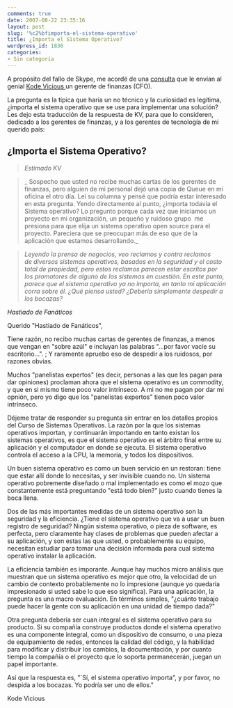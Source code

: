 ```yaml
---
comments: true
date: 2007-08-22 23:35:16
layout: post
slug: '%c2%bfimporta-el-sistema-operativo'
title: ¿Importa el Sistema Operativo?
wordpress_id: 1836
categories:
- Sin categoría
---
```


A propósito del fallo de Skype, me acordé de una [consulta](http://replay.web.archive.org/20071017000912/http://www.acmqueue.org/modules.php?name=Content&pa=showpage&pid=493) que le envían al genial [Kode Vicious ](http://replay.web.archive.org/20071017000912/http://acmqueue.com/modules.php?name=Content&pa=list_pages_categories&cid=10) un gerente de finanzas (CFO).

La pregunta es la típica que haría un no técnico y la curiosidad es legítima, ¿importa el sistema operativo que se use para implementar una solución?
Les dejo esta traducción de la respuesta de KV, para que lo consideren, dedicado a los gerentes de finanzas, y a los gerentes de tecnología de mi querido país:


## ¿Importa el Sistema Operativo?




> 

> 
> _Estimado KV_
> 
> 

> 
> _
Sospecho que usted no recibe muchas cartas de los gerentes de finanzas, pero alguien de mi personal dejó una copia de Queue en mi oficina el otro día. Leí su columna y pensé que podría estar interesado en esta pregunta. Yendo directamente al punto, ¿importa todavía el Sistema operativo? Lo pregunto porque cada vez que iniciamos un proyecto en mi organización, un pequeño y ruidoso grupo  me presiona para que elija un sistema operativo open source para el proyecto. Pareciera que se preocupan más de eso que de la aplicación que estamos desarrollando._
> 
> 

> 
> _Leyendo la prensa de negocios, veo reclamos y contra reclamos de diversos sistemas operativos, basados en la seguridad y el costo total de propiedad, pero estos reclamos parecen estar escritos por los promotores de alguno de los sistemas en cuestión. En este punto, parece que el sistema operativo ya no importa, en tanto mi aplicación corra sobre él. ¿Qué piensa usted? ¿Debería simplemente despedir a los bocazas?_
> 
> 
_Hastiado de Fanáticos_

Querido "Hastiado de Fanáticos",

Tiene razón, no recibo muchas cartas de gerentes de finanzas, a menos que vengan en "sobre azúl" e incluyan las palabras "...por favor vacíe su escritorio...". ; Y raramente apruebo eso de despedir a los ruidosos, por razones obvias.

Muchos "panelistas expertos" (es decir, personas a las que les pagan para dar opiniones) proclaman ahora que el sistema operativo es un commodity, y que en si mismo tiene poco valor intrínseco. A mi no me pagan por dar mi opnión, pero yo digo que los "panelistas expertos" tienen poco valor intrínseco.

Déjeme tratar de responder su pregunta sin entrar en los detalles propios del Curso de Sistemas Operativos. La razón por la que los sistemas operativos importan, y continuarán importando en tanto existan los sistemas operativos, es que el sistema operativo es el árbitro final entre su aplicación y el computador en donde se ejecuta. El sistema operativo controla el acceso a la CPU, la memoria, y todos los dispositivos.

Un buen sistema operativo es como un buen servicio en un restoran: tiene que estar allí donde lo necesitas, y ser invisible cuando no. Un sistema operativo pobremente diseñado o mal implementado es como el mozo que constantemente está preguntando "está todo bien?" justo cuando tienes la boca llena.

Dos de las más importantes medidas de un sistema operativo son la seguridad y la eficiencia. ¿Tiene el sistema operativo que va a usar un buen registro de seguridad? Ningún sistema operativo, o pieza de software, es perfecta, pero claramente hay clases de problemas que pueden afectar a su aplicación, y son estas las que usted, o probablemente su equipo, necesitan estudiar para tomar una decisión informada para cual sistema operativo instalar la aplicación.

La eficiencia también es imporante. Aunque hay muchos micro análisis que muestran que un sistema operativo es mejor que otro, la velocidad de un cambio de contexto probablemente no lo impresione (aunque yo quedaría impresionado si usted sabe lo que eso significa). Para una aplicación, la pregunta es una macro evaluación. En términos simples, "¿cuánto trabajo puede hacer la gente con su aplicación en una unidad de tiempo dada?"

Otra pregunta debería ser cuan integral es el sistema operativo para su producto. Si su compañía construye productos donde el sistema operativo es una componente integral, como un dispositivo de consumo, o una pieza de equipamiento de redes, entonces la calidad del código, y la habilidad para modificar y distribuir los cambios, la documentación, y por cuanto tiempo la compañía o el proyecto que lo soporta permanecerán, juegan un papel importante.

Así que la respuesta es, "´Sí, el sistema operativo importa", y por favor, no despida a los bocazas. Yo podría ser uno de ellos."

Kode Vicious




